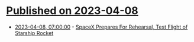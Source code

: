 # [Published on 2023-04-08](index.md)

* [2023-04-08, 07:00:00](https://science.slashdot.org/story/23/04/08/0017225/spacex-prepares-for-rehearsal-test-flight-of-starship-rocket?utm_source=rss1.0mainlinkanon&utm_medium=feed) - [SpaceX Prepares For Rehearsal, Test Flight of Starship Rocket](https://science.slashdot.org/story/23/04/08/0017225/spacex-prepares-for-rehearsal-test-flight-of-starship-rocket?utm_source=rss1.0mainlinkanon&utm_medium=feed)

